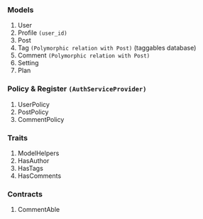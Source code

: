 <!-- alt+m  for snippets -->

### Models

1. User
1. Profile `(user_id)`
1. Post
1. Tag `(Polymorphic relation with Post)` (taggables database)
1. Comment `(Polymorphic relation with Post)`
1. Setting
1. Plan

### Policy & Register `(AuthServiceProvider)`

1. UserPolicy
1. PostPolicy
1. CommentPolicy

### Traits

1. ModelHelpers
1. HasAuthor
1. HasTags
1. HasComments

### Contracts

1. CommentAble

